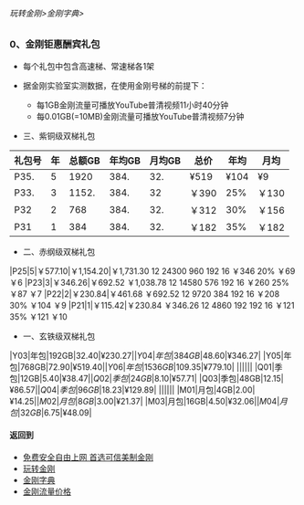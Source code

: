 ###### 玩转金刚>金刚字典>
### 0、金刚钜惠酬宾礼包
- 每个礼包中包含高速梯、常速梯各1架
- 据金刚实验室实测数据，在使用金刚号梯的前提下：
  - 每1GB金刚流量可播放YouTube普清视频11小时40分钟
  - 每0.01GB(=10MB)金刚流量可播放YouTube普清视频7分钟

- 三、紫铜级双梯礼包

|礼包号|年|总额GB|年均GB|月均GB|总价|年均|月均|
|-----|--|-----|-----|-----|-----|----|--| 
|P35.  |5|1920  |384.   |32.  |¥519|¥104|¥9|
|P33.  |3|1152. |384.   |32|￥390|25%|￥130|￥11|
|P32|2|768|384. |32.     |￥312|30%|￥156|￥13|
|P31|1|384|384. |32.     |￥182|35%|￥182|￥15|




- 二、赤纲级双梯礼包

|P25|5|￥577.10|￥1,154.20|￥1,731.30	12	24300	960	192	16	￥346	20%	￥69	￥6
|P23|3|￥346.26|￥692.52	￥1,038.78	12	14580	576	192	16	￥260	25%	￥87	￥7
|P22|2|￥230.84|￥461.68	￥692.52	12	9720	384	192	16	￥208	30%	￥104	￥9
|P21|1|￥115.42|￥230.84	￥346.26	12	4860	192	192	16	￥121	35%	￥121	￥10

- 一、玄铁级双梯礼包


|Y03|年包|192GB|$32.40|¥230.27|
|Y04|年包|384GB|$48.60|¥346.27|
|Y05|年包|768GB|$72.90|¥519.40|
|Y06|年包|1536GB|$109.35|¥779.10|
||||||
|Q01|季包|12GB|$5.40|¥38.47|
|Q02|季包|24GB|$8.10|¥57.71| 
|Q03|季包|48GB|$12.15|¥86.57| 
|Q04|季包|96GB|$18.23|¥129.89| 
||||||
|M01|月包|4GB|$2.00|¥14.25|
|M02|月包|8GB|$3.00|¥21.37| 
|M03|月包|16GB|$4.50|¥32.06| 
|M04|月包|32GB|$6.75|¥48.09| 


#### 返回到
- [免费安全自由上网 首选可信美制金刚](https://github.com/a2zitpro/web/blob/master/%E5%BE%80%E5%90%8E%E7%BF%BB.md)
- [玩转金刚](https://github.com/a2zitpro/web/blob/master/LadderFree/A.md)
- [金刚字典](https://github.com/a2zitpro/web/blob/master/LadderFree/kkDictionary/KKDictionary.md)
- [金刚流量价格](https://github.com/a2zitpro/web/blob/master/LadderFree/kkDictionary/Price/KKDTPrice.md)



